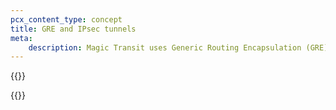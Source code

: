 ```yaml
---
pcx_content_type: concept
title: GRE and IPsec tunnels
meta:
    description: Magic Transit uses Generic Routing Encapsulation (GRE) and IPsec tunnels to transmit packets from Cloudflare’s global network to your origin network.
---
```


{{<render file="_tunnels-encapsulation-opening.md" withParameters="Magic Transit;;/magic-transit/prerequisites/#set-maximum-segment-size;;/magic-transit/reference/anti-replay-protection/;;/magic-transit/how-to/configure-tunnels/">}}

{{<render file="_tunnels-encapsulation-mt-network-analytics.md">}}